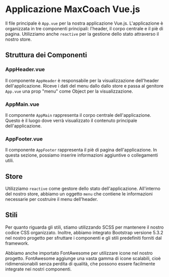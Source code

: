 # Applicazione MaxCoach Vue.js

Il file principale è `App.vue` per la nostra applicazione Vue.js. L'applicazione è organizzata in tre componenti principali: l'header, il corpo centrale e il piè di pagina. Utilizziamo anche `reactive` per la gestione dello stato attraverso il nostro store.

## Struttura dei Componenti

### AppHeader.vue
Il componente `AppHeader` è responsabile per la visualizzazione dell'header dell'applicazione. Riceve i dati del menu dallo dallo store e passa al genitore `App.vue` una prop "menu" come Object per la visualizzazione. 

### AppMain.vue
Il componente `AppMain` rappresenta il corpo centrale dell'applicazione. Questo è il luogo dove verrà visualizzato il contenuto principale dell'applicazione.

### AppFooter.vue
Il componente `AppFooter` rappresenta il piè di pagina dell'applicazione. In questa sezione, possiamo inserire informazioni aggiuntive o collegamenti utili.

## Store
Utilizziamo `reactive` come gestore dello stato dell'applicazione. All'interno del nostro store, abbiamo un oggetto `menu` che contiene le informazioni necessarie per costruire il menu dell'header.

## Stili
Per quanto riguarda gli stili, stiamo utilizzando SCSS per mantenere il nostro codice CSS organizzato. Inoltre, abbiamo integrato Bootstrap versione 5.3.2 nel nostro progetto per sfruttare i componenti e gli stili predefiniti forniti dal framework.

Abbiamo anche importato FontAwesome per utilizzare icone nel nostro progetto. FontAwesome aggiunge una vasta gamma di icone scalabili, cioè ridimensionabili senza perdita di qualità, che possono essere facilmente integrate nei nostri componenti.




